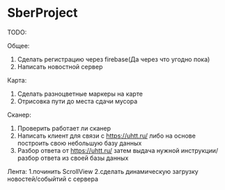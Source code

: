 # SberProject
TODO:


Общее:
  1. Сделать регистрацию через firebase(Да через что угодно пока)
  2. Написать новостной сервер

Карта:
  1. Сделать разноцветные маркеры на карте
  2. Отрисовка пути до места сдачи мусора

Сканер:
  1. Проверить работает ли сканер
  2. Написать клиент для связи с https://uhtt.ru/ либо на основе построить свою небольшую базу данных
  3. Разбор ответа от https://uhtt.ru/ затем выдача нужной инструкции/ разбор ответа из своей базы данных

Лента:
  1.починить ScrollView 
  2.сделать динамическую загрузку новостей/собыйтий с сервера 

